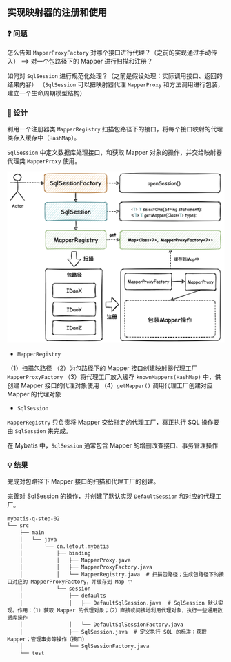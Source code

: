 ## 实现映射器的注册和使用


### ❓ 问题

怎么告知 `MapperProxyFactory` 对哪个接口进行代理？（之前的实现通过手动传入）
==> 对一个包路径下的 Mapper 进行扫描和注册？


如何对 `SqlSession` 进行规范化处理？（之前是假设处理：实际调用接口、返回的结果内容）
（`SqlSession` 可以把映射器代理 `MapperProxy` 和方法调用进行包装，建立一个生命周期模型结构）


### 🎨 设计


利用一个注册器类 `MapperRegistry` 扫描包路径下的接口，将每个接口映射的代理类存入缓存中（`HashMap`）。

`SqlSession` 中定义数据库处理接口，和获取 Mapper 对象的操作，并交给映射器代理类 `MapperProxy` 使用。

![](../imgs/02/1.png)

- `MapperRegistry`

（1）扫描包路径
（2）为包路径下的 Mapper 接口创建映射器代理工厂 `MapperProxyFactory`
（3）将代理工厂放入缓存 `knownMappers(HashMap)` 中，供创建 Mapper 接口的代理对象使用
（4）`getMapper()` 调用代理工厂创建对应 Mapper 的代理对象

- `SqlSession`

`MapperRegistry` 只负责将 Mapper 交给指定的代理工厂，真正执行 SQL 操作要由 `SqlSession` 来完成。

在 Mybatis 中，`SqlSession` 通常包含 Mapper 的增删改查接口、事务管理操作

### 💡 结果

完成对包路径下 Mapper 接口的扫描和代理工厂的创建。

完善对 SqlSession 的操作，并创建了默认实现 `DefaultSession` 和对应的代理工厂。



```
mybatis-q-step-02
└── src
    ├── main
    │   └── java
    │       └── cn.letout.mybatis
    │           ├── binding
    │           │   ├── MapperProxy.java
    │           │   ├── MapperProxyFactory.java
    │           │   └── MapperRegistry.java  # 扫描包路径；生成包路径下的接口对应的 MapperProxyFactory，并缓存到 Map 中
    │           └── session
    │               ├── defaults
    │               │   ├── DefaultSqlSession.java  # SqlSession 默认实现。作用：（1）获取 Mapper 的代理对象；（2）直接或间接地利用代理对象，执行一些通用数据库操作
    │               │   └── DefaultSqlSessionFactory.java
    │               ├── SqlSession.java  # 定义执行 SQL 的标准；获取 Mapper；管理事务等操作（接口）
    │               └── SqlSessionFactory.java
    └── test
```